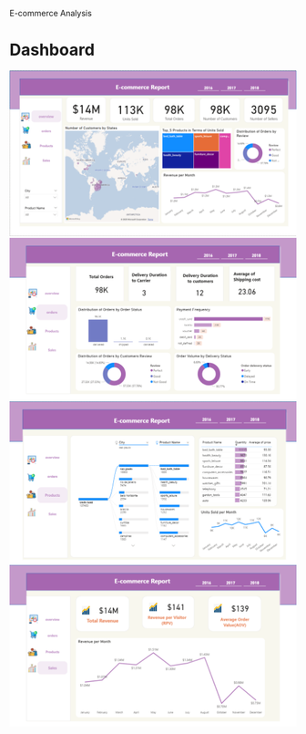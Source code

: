 E-commerce Analysis 
# Dashboard
![page1](https://github.com/Saragamil3/E-commerce/blob/main/images/page1.png)
![page2](https://github.com/Saragamil3/E-commerce/blob/main/images/page2.png)
![page3](https://github.com/Saragamil3/E-commerce/blob/main/images/page3.png)
![page4](https://github.com/Saragamil3/E-commerce/blob/main/images/page4.png)
